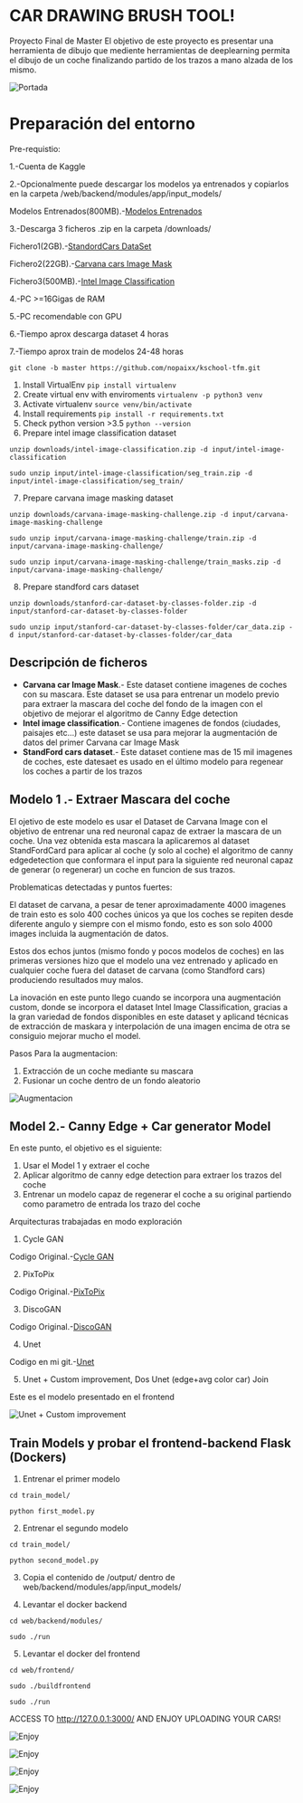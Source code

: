 # CAR DRAWING BRUSH TOOL!

Proyecto Final de Master
El objetivo de este proyecto es presentar una herramienta de dibujo que mediente herramientas de deeplearning permita el dibujo de un coche finalizando partido de los trazos a mano alzada de los mismo.


![Portada](resources/portada.png)


# Preparación del entorno

Pre-requistio:

1.-Cuenta de Kaggle

2.-Opcionalmente puede descargar los modelos ya entrenados y copiarlos en la carpeta /web/backend/modules/app/input_models/

Modelos Entrenados(800MB).-[Modelos Entrenados](https://www.kaggle.com/nopaixx/modelstrain)


3.-Descarga 3 ficheros .zip en la carpeta /downloads/

Fichero1(2GB).-[StandordCars DataSet](https://www.kaggle.com/jutrera/stanford-car-dataset-by-classes-folder)

Fichero2(22GB).-[Carvana cars Image Mask](https://www.kaggle.com/c/carvana-image-masking-challenge)

Fichero3(500MB).-[Intel Image Classification](https://www.kaggle.com/puneet6060/intel-image-classification)


4.-PC >=16Gigas de RAM


5.-PC recomendable con GPU


6.-Tiempo aprox descarga dataset 4 horas


7.-Tiempo aprox train de modelos 24-48 horas



    git clone -b master https://github.com/nopaixx/kschool-tfm.git

 1. Install VirtualEnv `pip install virtualenv`
 2. Create virtual env with enviroments `virtualenv -p python3 venv`
 3. Activate virtualenv `source venv/bin/activate`
 4. Install requirements `pip install -r requirements.txt`
 5. Check python version >3.5 `python --version`
 6. Prepare intel image classification dataset 

`unzip downloads/intel-image-classification.zip -d input/intel-image-classification`

`sudo unzip input/intel-image-classification/seg_train.zip -d input/intel-image-classification/seg_train/`

 7. Prepare carvana image masking dataset 

`unzip downloads/carvana-image-masking-challenge.zip -d input/carvana-image-masking-challenge`

`sudo unzip input/carvana-image-masking-challenge/train.zip -d input/carvana-image-masking-challenge/`

`sudo unzip input/carvana-image-masking-challenge/train_masks.zip -d input/carvana-image-masking-challenge/`

 8. Prepare standford cars dataset 

`unzip downloads/stanford-car-dataset-by-classes-folder.zip -d input/stanford-car-dataset-by-classes-folder`

`sudo unzip input/stanford-car-dataset-by-classes-folder/car_data.zip -d input/stanford-car-dataset-by-classes-folder/car_data`


## Descripción de ficheros

 - **Carvana car Image Mask**.- Este dataset contiene imagenes de coches con su mascara. Este dataset se usa para entrenar un modelo previo para extraer la mascara del coche del fondo de la imagen con el objetivo de mejorar el algoritmo de Canny Edge detection
 - **Intel image classification**.- Contiene imagenes de fondos (ciudades, paisajes etc...) este dataset se usa para mejorar la augmentación de datos del primer Carvana car Image Mask
 - **StandFord cars dataset**.- Este dataset contiene mas de 15 mil imagenes de coches, este datesaet es usado en el último modelo para regenear los coches a partir de los trazos


## Modelo 1 .- Extraer Mascara del coche
El ojetivo de este modelo es usar el Dataset de Carvana Image con el objetivo de entrenar una red neuronal capaz de extraer la mascara de un coche. Una vez obtenida esta mascara la aplicaremos al dataset StandFordCard para aplicar al coche (y solo al coche) el algoritmo de canny edgedetection que conformara el input para la siguiente red neuronal capaz de generar (o regenerar) un coche en funcion de sus trazos.

Problematicas detectadas y puntos fuertes:

El dataset de carvana, a pesar de tener aproximadamente 4000 imagenes de train esto es solo 400 coches únicos ya que los coches se repiten desde diferente angulo y siempre con el mismo fondo, esto es son solo  4000 images incluida la augmentación de datos.

Estos dos echos juntos (mismo fondo y pocos modelos de coches) en las primeras versiones hizo que el modelo una vez entrenado y aplicado en cualquier coche fuera del dataset de carvana (como Standford cars) produciendo resultados muy malos.

La inovación en este punto llego cuando se incorpora una augmentación custom, donde se incorpora el dataset Intel Image Classification, gracias a la gran variedad de fondos disponibles en este dataset y aplicand técnicas de extracción de maskara y interpolación de una imagen encima de otra se consiguio mejorar mucho el model.

Pasos Para la augmentacion:

 1. Extracción de un coche mediante su mascara
 2. Fusionar un coche dentro de un fondo aleatorio


![Augmentacion](resources/augmentacion.png)

 

## Model 2.- Canny Edge + Car generator Model

En este punto, el objetivo es el siguiente:

 1. Usar el Model 1 y extraer el coche
 2. Aplicar algoritmo de canny edge detection para extraer los trazos del coche
 3. Entrenar un modelo capaz de regenerar el coche a su original partiendo como parametro de entrada los trazo del coche


Arquitecturas trabajadas en modo exploración

 1. Cycle GAN 

Codigo Original.-[Cycle GAN](https://github.com/eriklindernoren/Keras-GAN/tree/master/cyclegan)

 2. PixToPix

Codigo Original.-[PixToPix](https://github.com/eriklindernoren/Keras-GAN/tree/master/pix2pix)

 3. DiscoGAN

Codigo Original.-[DiscoGAN](https://github.com/eriklindernoren/Keras-GAN/tree/master/discogan)

 4. Unet

Codigo en mi git.-[Unet](https://github.com/nopaixx/ComputerVision-Experiments)

 5. Unet + Custom improvement, Dos Unet (edge+avg color car) Join

Este es el modelo presentado en el frontend

![Unet + Custom improvement](resources/myunet.png)


## Train Models y probar el frontend-backend Flask (Dockers)

 1. Entrenar el primer modelo

`cd train_model/`

`python first_model.py`


 2. Entrenar el segundo modelo

`cd train_model/`

`python second_model.py`


 3. Copia el contenido de /output/ dentro de web/backend/modules/app/input_models/

 4. Levantar el docker backend
  
`cd web/backend/modules/`

`sudo ./run`

 5. Levantar el docker del frontend


`cd web/frontend/`

`sudo ./buildfrontend`

`sudo ./run`


ACCESS TO http://127.0.0.1:3000/ AND ENJOY UPLOADING YOUR CARS!

![Enjoy](resources/final1.png)

![Enjoy](resources/final2.png)

![Enjoy](resources/final3.png)

![Enjoy](resources/final4.png)

